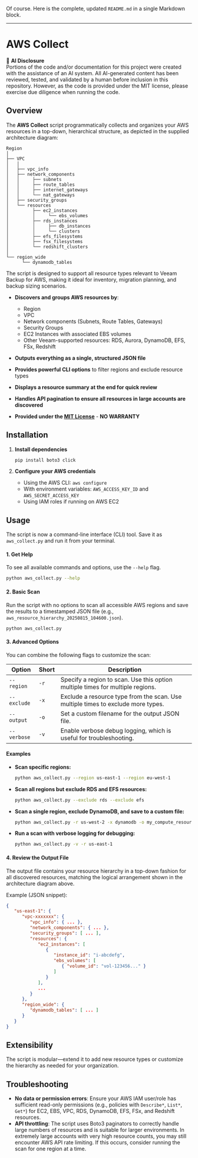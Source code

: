 Of course. Here is the complete, updated `README.md` in a single Markdown block.

***

# AWS Collect

🤖 **AI Disclosure**      
Portions of the code and/or documentation for this project were created with the assistance of an AI system. All AI-generated content has been reviewed, tested, and validated by a human before inclusion in this repository. However, as the code is provided under the MIT license, please exercise due diligence when running the code.

## Overview

The **AWS Collect** script programmatically collects and organizes your AWS resources in a top-down, hierarchical structure, as depicted in the supplied architecture diagram:

```
Region
│
├── VPC
│   │
│   ├── vpc_info
│   ├── network_components
│   │     ├── subnets
│   │     ├── route_tables
│   │     ├── internet_gateways
│   │     └── nat_gateways
│   ├── security_groups
│   └── resources
│         ├── ec2_instances
│         │     └── ebs_volumes
│         ├── rds_instances
│         │     ├── db_instances
│         │     └── clusters
│         ├── efs_filesystems
│         ├── fsx_filesystems
│         └── redshift_clusters
│
└── region_wide
      └── dynamodb_tables

```

The script is designed to support all resource types relevant to Veeam Backup for AWS, making it ideal for inventory, migration planning, and backup sizing scenarios.

- **Discovers and groups AWS resources by**:
  - Region
  - VPC
  - Network components (Subnets, Route Tables, Gateways)
  - Security Groups
  - EC2 Instances with associated EBS volumes
  - Other Veeam-supported resources: RDS, Aurora, DynamoDB, EFS, FSx, Redshift

- **Outputs everything as a single, structured JSON file**
- **Provides powerful CLI options** to filter regions and exclude resource types
- **Displays a resource summary at the end for quick review**
- **Handles API pagination to ensure all resources in large accounts are discovered**
- **Provided under the [MIT License](#license)** - **NO WARRANTY**

## Installation

1.  **Install dependencies**
    ```bash
    pip install boto3 click
    ```

2.  **Configure your AWS credentials**
    - Using the AWS CLI: `aws configure`
    - With environment variables: `AWS_ACCESS_KEY_ID` and `AWS_SECRET_ACCESS_KEY`
    - Using IAM roles if running on AWS EC2

## Usage

The script is now a command-line interface (CLI) tool. Save it as `aws_collect.py` and run it from your terminal.

#### **1. Get Help**

To see all available commands and options, use the `--help` flag.

```bash
python aws_collect.py --help
```

#### **2. Basic Scan**

Run the script with no options to scan all accessible AWS regions and save the results to a timestamped JSON file (e.g., `aws_resource_hierarchy_20250815_104600.json`).

```bash
python aws_collect.py
```

#### **3. Advanced Options**

You can combine the following flags to customize the scan:

| Option               | Short | Description                                                                         |
| -------------------- | ----- | ----------------------------------------------------------------------------------- |
| `--region`           | `-r`  | Specify a region to scan. Use this option multiple times for multiple regions.      |
| `--exclude`          | `-x`  | Exclude a resource type from the scan. Use multiple times to exclude more types.    |
| `--output`           | `-o`  | Set a custom filename for the output JSON file.                                     |
| `--verbose`          | `-v`  | Enable verbose debug logging, which is useful for troubleshooting.                  |

#### **Examples**

- **Scan specific regions:**
  ```bash
  python aws_collect.py --region us-east-1 --region eu-west-1
  ```

- **Scan all regions but exclude RDS and EFS resources:**
  ```bash
  python aws_collect.py --exclude rds --exclude efs
  ```

- **Scan a single region, exclude DynamoDB, and save to a custom file:**
  ```bash
  python aws_collect.py -r us-west-2 -x dynamodb -o my_compute_resources.json
  ```

- **Run a scan with verbose logging for debugging:**
  ```bash
  python aws_collect.py -v -r us-east-1
  ```

#### **4. Review the Output File**

The output file contains your resource hierarchy in a top-down fashion for all discovered resources, matching the logical arrangement shown in the architecture diagram above.

Example (JSON snippet):
```json
{
   "us-east-1": {
      "vpc-xxxxxxx": {
         "vpc_info": { ... },
         "network_components": { ... },
         "security_groups": [ ... ],
         "resources": {
            "ec2_instances": [
               {
                  "instance_id": "i-abcdefg",
                  "ebs_volumes": [
                     { "volume_id": "vol-123456..." }
                  ]
               }
            ],
            ...
         }
      },
      "region_wide": {
         "dynamodb_tables": [ ... ]
      }
   }
}
```

## Extensibility

The script is modular—extend it to add new resource types or customize the hierarchy as needed for your organization.

## Troubleshooting

- **No data or permission errors**: Ensure your AWS IAM user/role has sufficient read-only permissions (e.g., policies with `Describe*`, `List*`, `Get*`) for EC2, EBS, VPC, RDS, DynamoDB, EFS, FSx, and Redshift resources.
- **API throttling**: The script uses Boto3 paginators to correctly handle large numbers of resources and is suitable for larger environments. In extremely large accounts with very high resource counts, you may still encounter AWS API rate limiting. If this occurs, consider running the scan for one region at a time.

